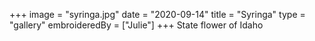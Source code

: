 +++
image = "syringa.jpg"
date = "2020-09-14"
title = "Syringa"
type = "gallery"
embroideredBy = ["Julie"]
+++
State flower of Idaho